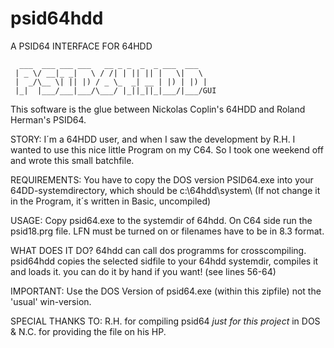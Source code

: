 # psid64hdd
A PSID64 INTERFACE FOR 64HDD


```
  ___  ___ ___ ___   __ _ _  _  _ ___  ___
 | _ \/ __|_ _|   \ / /| | || || |   \|   \
 |  _/\__ \| || |) / _ \_  _| __ | |) | |) |
 |_|  |___/___|___/\___/ |_||_||_|___/|___/GUI

```

This software is the glue between Nickolas Coplin's 64HDD and 
Roland Herman's PSID64.

STORY:
I´m a 64HDD user, and when I saw the development by R.H. I
wanted to use this nice little Program on my C64.
So I took one weekend off and wrote this small batchfile.

REQUIREMENTS:
You have to copy the DOS version PSID64.exe into your 64DD-systemdirectory, which
should be c:\64hdd\system\ 
(If not change it in the Program, it´s written in Basic, uncompiled)

USAGE:
Copy psid64.exe to the systemdir of 64hdd.
On C64 side run the psid18.prg file.
LFN must be turned on or filenames have to be in 8.3 format.

WHAT DOES IT DO?
64hdd can call dos programms for crosscompiling. 
psid64hdd copies the selected sidfile to your 64hdd systemdir, compiles 
it and loads it.
you can do it by hand if you want! (see lines 56-64) 

IMPORTANT:
Use the DOS Version of psid64.exe (within this zipfile) not the 
'usual' win-version.

SPECIAL THANKS TO:
R.H. for compiling psid64 *just for this project* in DOS 
& N.C. for providing the file on his HP.


